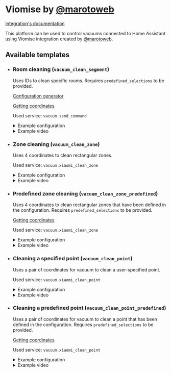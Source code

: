# Viomise by [@marotoweb](https://github.com/marotoweb)

[Integration's documentation](https://github.com/marotoweb/home-assistant-vacuum-viomise)

This platform can be used to control vacuums connected to Home Assistant using Viomise integration created by [@marotoweb](https://github.com/marotoweb).

## Available templates

* ### Room cleaning (`vacuum_clean_segment`)

  Uses IDs to clean specific rooms. Requires `predefined_selections` to be provided.

  [Configuration generator](https://github.com/PiotrMachowski/lovelace-xiaomi-vacuum-map-card/discussions/317)

  [Getting coordinates](/docs/templates/setup.md#getting-coordinates)

  Used service: `vacuum.send_command`

  <details>
  <summary>Example configuration</summary>

  ```yaml
  map_modes:
    - template: vacuum_clean_segment
      predefined_selections:
        - id: 14
          outline: [[ 2.1458, 3.2131 ], [ 2.4235, 3.2152 ], [ 2.4194, 2.7409 ], [ 2.3181, 2.7409 ]]
          label:
            text: "Bedroom"
            x: 2.2932
            y: 3.0339
            offset_y: 35
          icon:
            name: "mdi:bed"
            x: 2.2932
            y: 3.0339
        - id: 19
          outline: [[ 2.1478, 2.7237 ], [ 2.3048, 2.7250 ], [ 2.3061, 2.5655 ], [ 2.1478, 2.5680 ]]
          label:
            text: "Bathroom"
            x: 2.2282
            y: 2.6496
            offset_y: 35
          icon:
            name: "mdi:shower"
            x: 2.2282
            y: 2.6496
  ```

  </details>
  <details>
  <summary>Example video</summary>

  https://user-images.githubusercontent.com/6118709/141666925-34b01cde-82ff-447b-aecc-e9ced402b1ed.mp4

  </details>

* ### Zone cleaning (`vacuum_clean_zone`)

  Uses 4 coordinates to clean rectangular zones.

  Used service: `vacuum.xiaomi_clean_zone`

  <details>
  <summary>Example configuration</summary>

  ```yaml
  map_modes:
    - template: vacuum_clean_zone
  ```

  </details>
  <details>
  <summary>Example video</summary>

  https://user-images.githubusercontent.com/6118709/141666913-d95f082d-f5bf-4ab5-a478-ba44effe6f34.mp4

  </details>

* ### Predefined zone cleaning (`vacuum_clean_zone_predefined`)

  Uses 4 coordinates to clean rectangular zones that have been defined in the configuration. Requires `predefined_selections` to be provided.

  [Getting coordinates](/docs/templates/setup.md#getting-coordinates)

  Used service: `vacuum.xiaomi_clean_zone`

  <details>
  <summary>Example configuration</summary>

  ```yaml
  map_modes:
    - template: vacuum_clean_zone_predefined
      predefined_selections:
        - zones: [[ 2.1485, 2.8767, 2.4236, 3.2131 ], [ 2.3217, 2.7379, 2.4216, 2.8737 ]]
          label:
            text: "Bedroom"
            x: 2.2932
            y: 3.0339
            offset_y: 35
          icon:
            name: "mdi:bed"
            x: 2.2932
            y: 3.0339
        - zones: [[ 2.7782, 2.7563, 2.9678, 2.9369 ]]
          label:
            text: "Kitchen"
            x: 2.8760
            y: 2.8403
            offset_y: 35
          icon:
            name: "mdi:pot-mix"
            x: 2.8760
            y: 2.8403
  ```

  </details>
  <details>
  <summary>Example video</summary>

  https://user-images.githubusercontent.com/6118709/141666920-492a000c-9a78-4c20-b4f5-9343928140c7.mp4

  </details>

* ### Cleaning a specified point (`vacuum_clean_point`)

  Uses a pair of coordinates for vacuum to clean a user-specified point.

  Used service: `vacuum.xiaomi_clean_point`

  <details>
  <summary>Example configuration</summary>

  ```yaml
  map_modes:
    - template: vacuum_clean_point
  ```

  </details>
  <details>
  <summary>Example video</summary>

  https://user-images.githubusercontent.com/6118709/141666921-2f3d66da-6ffc-492a-8439-625da97651bd.mp4

  </details>

* ### Cleaning a predefined point (`vacuum_clean_point_predefined`)

  Uses a pair of coordinates for vacuum to clean a point that has been defined in the configuration. Requires `predefined_selections` to be provided.

  [Getting coordinates](/docs/templates/setup.md#getting-coordinates)

  Used service: `vacuum.xiaomi_clean_point`

  <details>
  <summary>Example configuration</summary>

  ```yaml
  map_modes:
    - template: vacuum_clean_point_predefined
      predefined_selections:
        - position: [ 2.8006, 2.8036 ]
          label:
            text: "Emptying"
            x: 2.8006
            y: 2.8036
            offset_y: 35
          icon:
            name: "mdi:broom"
            x: 2.8006
            y: 2.8036
        - position: [ 3.2143, 2.6284 ]
          label:
            text: "Sofa"
            x: 3.2143
            y: 2.6284
            offset_y: 35
          icon:
            name: "mdi:sofa"
            x: 3.2143
            y: 2.6284
  ```

  </details>
  <details>
  <summary>Example video</summary>

  https://user-images.githubusercontent.com/6118709/141666923-965679e9-25fb-44cd-be08-fc63e5c85ce0.mp4

  </details>
